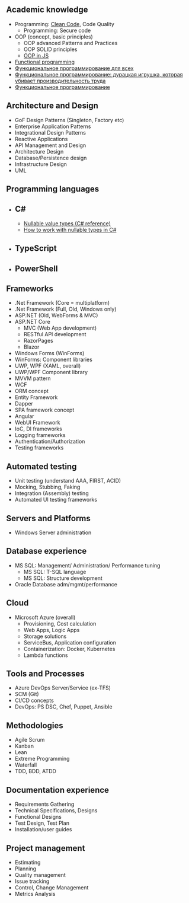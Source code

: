## Academic knowledge
- Programming: [Clean Code](https://github.com/jexembayeva/useful-resources/blob/master/clean-code.md), Code Quality
  - Programming: Secure code
- OOP (concept, basic principles)
  - OOP advanced Patterns and Practices
  - OOP SOLID principles
  - [OOP in JS](https://tproger.ru/translations/oop-js-fundamentals/)
- [Functional programming](https://tproger.ru/translations/functional-programming-concepts/)
- [Функциональное программирование для всех](https://habr.com/ru/post/142351/)
- [Функциональное программирование: дурацкая игрушка, которая убивает производительность труда](https://habr.com/ru/company/ruvds/blog/462483/)
- [Функциональное программирование](https://geekbrains.ru/posts/functional_programming)
## Architecture and Design
- GoF Design Patterns (Singleton, Factory etc)
- Enterprise Application Patterns
- Integrational Design Patterns
- Reactive Applications
- API Management and Design
- Architecture Design
- Database/Persistence design
- Infrastructure Design
- UML
## Programming languages
  - ## C#
    - [Nullable value types (C# reference)](https://docs.microsoft.com/en-us/dotnet/csharp/language-reference/builtin-types/nullable-value-types)
    - [How to work with nullable types in C#](https://www.infoworld.com/article/3051617/how-to-work-with-nullable-types-in-c.html)
  - ## TypeScript
  - ## PowerShell
## Frameworks
- .Net Framework (Core = multiplatform)
- .Net Framework (Full, Old, Windows only)
- ASP.NET (Old, WebForms & MVC)
- ASP.NET Core
  - MVC (Web App development)
  - RESTful API development
  - RazorPages
  - Blazor
 - Windows Forms (WinForms)
  - WinForms: Component libraries
 - UWP, WPF (XAML, overall)
  - UWP/WPF Component library
  - MVVM pattern
 - WCF
 - ORM concept
  - Entity Framework
  - Dapper
 - SPA framework concept
  - Angular
  - WebUI Framework
  - IoC, DI frameworks
  - Logging frameworks
  - Authentication/Authorization
  - Testing frameworks
## Automated testing
  - Unit testing (understand AAA, FIRST, ACID)
  - Mocking, Stubbing, Faking
  - Integration (Assembly) testing
  - Automated UI testing frameworks
## Servers and Platforms
  - Windows Server administration
## Database experience
  - MS SQL: Management/ Administration/ Performance tuning
    - MS SQL: T-SQL language
    - MS SQL: Structure development
  - Oracle Database adm/mgmt/performance
## Cloud
  - Microsoft Azure (overall)
    - Provisioning, Cost calculation
    - Web Apps, Logic Apps
    - Storage solutions
    - ServiceBus, Application configuration
    - Containerization: Docker, Kubernetes
    - Lambda functions
## Tools and Processes
  - Azure DevOps Server/Service (ex-TFS)
  - SCM (Git)
  - CI/CD concepts
  - DevOps: PS DSC, Chef, Puppet, Ansible
## Methodologies
  - Agile Scrum
  - Kanban
  - Lean
  - Extreme Programming
  - Waterfall
  - TDD, BDD, ATDD
## Documentation experience
  - Requirements Gathering
  - Technical Specifications, Designs
  - Functional Designs
  - Test Design, Test Plan
  - Installation/user guides
## Project management
  - Estimating
  - Planning
  - Quality management
  - Issue tracking
  - Control, Change Management
  - Metrics Analysis
